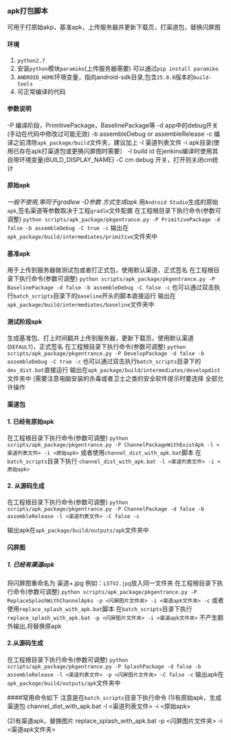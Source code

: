 ### apk打包脚本 ###
可用于打原始akp，基准apk，上传服务器并更新下载页，打渠道包，替换闪屏图

#### 环境 ####
1. `python2.7`
2. 安装`python`模块`paramiko`(上传服务器需要) 可以通过`pip install paramiko`
3. `ANDROID_HOME`环境变量，指向android-sdk目录,包含`25.0.0`版本的`build-tools`
4. 可正常编译的代码

#### 参数说明 ####
-P 编译阶段，PrimitivePackage，BaselinePackage等
-d app中的debug开关(手动在代码中修改过可能无效)
-b assembleDebug or assembleRelease
-c 编译之前清除`apk_package/build`文件夹，建议加上
-l 渠道列表文件
-i apk目录(使用已存在apk打渠道包或更换闪屏图时需要）
-I build id 在jenkins编译时使用其自带环境变量{BUILD_DISPLAY_NAME}
-C cm debug 开关，打开则关闭cm统计

#### 原始apk ####
*一般不使用,等同于gradlew -D参数 方式生成apk*
用`Android Studio`生成的原始`apk`,签名渠道等参数取决于工程`gradle`文件配置
在工程根目录下执行命令(参数可调整)
`python scripts/apk_package/pkgentrance.py -P PrimitivePackage -d false -b assembleDebug -C true -c`
输出在`apk_package/build/intermediates/primitive`文件夹中

#### 基准apk ####
用于上传到服务器做测试包或者打正式包，使用默认渠道，正式签名
在工程根目录下执行命令(参数可调整)
`python scripts/apk_package/pkgentrance.py -P BaselinePackage -d false -b assembleDebug -C false -c`
也可以通过双击执行`batch_scripts`目录下的`baseline`开头的脚本直接运行
输出在`apk_package/build/intermediates/baseline`文件夹中

#### 测试阶段apk ####
生成基准包、打上时间戳并上传到服务器，更新下载页，使用默认渠道(`DEFAULT`)，正式签名
在工程根目录下执行命令(参数可调整)
`python scripts/apk_package/pkgentrance.py -P DevelopPackage -d false -b assembleDebug -C true -c`
也可以通过双击执行`batch_scripts`目录下的`dev_dist.bat`直接运行
输出在`apk_package/build/intermediates/developdist`文件夹中
(需要注意电脑安装的杀毒或者卫士之类的安全软件提示时要选择 全部允许操作

#### 渠道包 ####
#### 1. 已经有原始apk ####
在工程根目录下执行命令(参数可调整)
`python scripts/apk_package/pkgentrance.py -P ChannelPackageWithExistApk -l <渠道列表文件> -i <原始apk>`
或者使用`channel_dist_with_apk.bat`脚本
在`batch_scripts`目录下执行
`channel_dist_with_apk.bat -l <渠道列表文件> -i <原始apk>`
#### 2. 从源码生成 ####
在工程根目录下执行命令(参数可调整)
`python scripts/apk_package/pkgentrance.py -P ChannelPackage -d false -b assembleRelease -l <渠道列表文件> -C false -c`

输出apk在`apk_package/build/outputs/apk`文件夹中

#### 闪屏图 ####
##### 1. 已经有渠道apk #####
将闪屏图重命名为 渠道+.jpg 例如：`LSTV2.jpg`放入同一文件夹
在工程根目录下执行命令(参数可调整)
`python scripts/apk_package/pkgentrance.py -P ReplaceSplashWithChannelApks -p <闪屏图片文件夹> -i <渠道apk文件夹> -c`
或者使用`replace_splash_with_apk.bat`脚本
在`batch_scripts`目录下执行
`replace_splash_with_apk.bat -p <闪屏图片文件夹> -i <渠道apk文件夹>`
不产生额外输出,将替换原apk

#### 2.从源码生成 ####
在工程根目录下执行命令(参数可调整)
`python scripts/apk_package/pkgentrance.py -P SplashPackage -d false -b assembleRelease -l <渠道列表文件> -p <闪屏图片文件夹> -C false -c`
输出apk在`apk_package/build/outputs/apk`文件夹中

####常用命令如下
注意是在`batch_scripts`目录下执行命令
(1)有原始apk，生成渠道包
channel_dist_with_apk.bat -l <渠道列表文件> -i <原始apk>

(2)有渠道apk，替换图片
replace_splash_with_apk.bat -p <闪屏图片文件夹> -i <渠道apk文件夹>